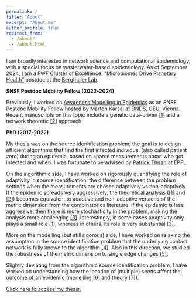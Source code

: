 ```yaml
---
permalink: /
title: "About"
excerpt: "About me"
author_profile: true
redirect_from: 
  - /about/
  - /about.html
---
```


I am broadly interested in network science and computational epidemiology, with a special focus on wasterwater-based epidemiology. As of September 2024, I am a FWF Cluster of Excellence: ["Microbiomes Drive Planetary Health”](https://microplanet.at/) postdoc at the [Bergthaler Lab](https://bergthalerlab.org/).

**SNSF Postdoc Mobility Fellow (2022-2024)**


Previously, I worked on [Awareness Modelling in Epidemics](https://data.snf.ch/grants/grant/211129) as an SNSF Postdoc Mobility Fellow hosted by [Márton Karsai](https://www.martonkarsai.com/) at DNDS, CEU, Vienna. Recent manuscripts on this topic include a genetic data-driven [\[1\]](https://arxiv.org/abs/2406.09983) and a network theoretic [\[2\]](https://journals.aps.org/prresearch/abstract/10.1103/PhysRevResearch.7.L012061) approach.


**PhD (2017-2022)**


My thesis was on the source idenitfication problem; the goal is to design efficient algorithms that find the first infected individual (also called patient zero) during an epidemic, based on sparse measurements about who got infected and when. I was fortunate to be advised by [Patrick Thiran](https://people.epfl.ch/patrick.thiran?lang=en) at EPFL.

On the algorithmic side, I have worked on rigorously quantifying the role of adaptivity in source identification: the difference between the problem settings when the measurements are chosen adaptively vs non-adaptively. If the epidemic spreads very aggressively, the theoretical analysis ([\[1\]](https://doi.org/10.1016/j.ejc.2021.103317) and [\[2\]](https://doi.org/10.1017/jpr.2021.16)) becomes equivalent to adaptive and non-adaptive versions of the metric dimension from the combinatorics literature. If the epidemic is less aggressive, then there is more stochasticity in the problem, making the analysis more challenging [\[3\]](https://doi.org/10.1016/j.tcs.2022.02.008). Interestingly, in some cases adaptivity only plays a small role [\[1\]](https://doi.org/10.1016/j.ejc.2021.103317), whereas in others, its role is very substantial [\[3\]](https://doi.org/10.1016/j.tcs.2022.02.008).

More on the modelling (but still rigorous) side, I have worked on relaxing the assumption in the source identification problem that the underlying contact network is fully known to the algorithm [\[4\]](https://doi.org/10.1007%2Fs41109-023-00566-3). Also in this direction, we studied the robustness of the metric dimension to single edge changes [\[5\]](https://doi.org/10.1016/j.dam.2022.02.014). 

Slightly deviating from the algorithmic source identification problem, I have worked on understanding how the location of (multiple) seeds affect the outcome of an epidemic (modelling [\[6\]](https://doi.org/10.1073/pnas.2112607118) and theory [\[7\]](https://arxiv.org/abs/2304.11971)). 

[Click here to access my thesis.](https://infoscience.epfl.ch/record/295110)
